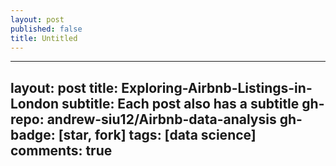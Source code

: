 ```yaml
---
layout: post
published: false
title: Untitled
---
```


---
layout: post
title: Exploring-Airbnb-Listings-in-London
subtitle: Each post also has a subtitle
gh-repo: andrew-siu12/Airbnb-data-analysis
gh-badge: [star, fork]
tags: [data science]
comments: true
---